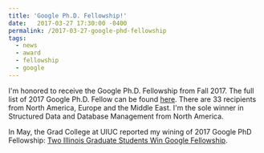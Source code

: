 ```yaml
---
title: 'Google Ph.D. Fellowship!'
date:   2017-03-27 17:30:00 -0400
permalink: /2017-03-27-google-phd-fellowship
tags:
  - news
  - award
  - fellowship
  - google
---
```


I'm honored to receive the Google Ph.D. Fellowship from Fall 2017. The full list of 2017 Google Ph.D. Fellow can be found [here](https://research.googleblog.com/2017/04/announcing-2017-google-phd-fellows-for.html). There are 33 recipients from North America, Europe and the Middle East. I'm the sole winner in Structured Data and Database Management from North America.

In May, the Grad College at UIUC reported my wining of 2017 Google PhD Fellowship: [Two Illinois Graduate Students Win Google Fellowship](http://www.grad.illinois.edu/news/two-illinois-graduate-students-win-google-fellowship).